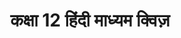 ---
layout: class-dashboard
title: "कक्षा 12 हिंदी माध्यम क्विज़"
description: "कक्षा 12 के विज्ञान, गणित और अन्य विषयों के लिए अध्याय-अनुसार MCQ क्विज़ हिंदी में प्राप्त करें।"
class_slug: "class-12"
query_path: "/hi/class-12/"
sitemap: false
published: false 
---
